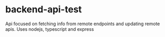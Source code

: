 # backend-api-test
Api focused on fetching info from remote endpoints and updating remote apis. Uses nodejs, typescript and express

